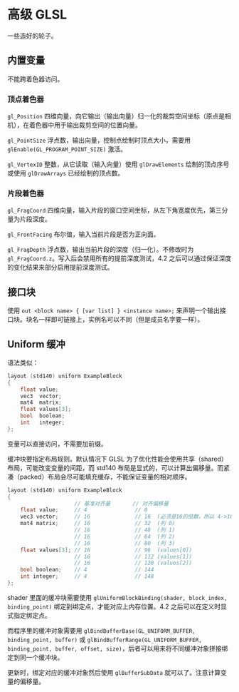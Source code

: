 # 高级 GLSL

一些造好的轮子。

## 内置变量

不能跨着色器访问。

### 顶点着色器

`gl_Position` 四维向量，向它输出（输出向量）归一化的裁剪空间坐标（原点是相机），在着色器中用于输出裁剪空间的位置向量。

`gl_PointSize` 浮点数，输出向量，控制点绘制时顶点大小，需要用 `glEnable(GL_PROGRAM_POINT_SIZE)` 激活。

`gl_VertexID` 整数，从它读取（输入向量）使用 `glDrawElements` 绘制的顶点序号或使用 `glDrawArrays` 已经绘制的顶点数。

### 片段着色器

`gl_FragCoord` 四维向量，输入片段的窗口空间坐标，从左下角宽度优先，第三分量为片段深度。

`gl_FrontFacing` 布尔值，输入当前片段是否为正向面。

`gl_FragDepth` 浮点数，输出当前片段的深度（归一化）。不修改时为 `gl_FragCoord.z`。写入后会禁用所有的提前深度测试，4.2 之后可以通过保证深度的变化结果来部分启用提前深度测试。

## 接口块

使用 `out <block name> { [var list] } <instance name>;` 来声明一个输出接口块。块名一样即可链接上，实例名可以不同（但是成员名字要一样）。

## Uniform 缓冲

语法类似：

```c
layout (std140) uniform ExampleBlock
{
    float value;
    vec3  vector;
    mat4  matrix;
    float values[3];
    bool  boolean;
    int   integer;
};
```

变量可以直接访问，不需要加前缀。

缓冲块要指定布局规则。默认情况下 GLSL 为了优化性能会使用共享（shared）布局，可能改变变量的间距，而 std140 布局是显式的，可以计算出偏移量。而紧凑（packed）布局会尽可能填充缓存，不能保证变量的相对顺序。

```c
layout (std140) uniform ExampleBlock
{
                     // 基准对齐量       // 对齐偏移量
    float value;     // 4               // 0
    vec3 vector;     // 16              // 16  (必须是16的倍数，所以 4->16)
    mat4 matrix;     // 16              // 32  (列 0)
                     // 16              // 48  (列 1)
                     // 16              // 64  (列 2)
                     // 16              // 80  (列 3)
    float values[3]; // 16              // 96  (values[0])
                     // 16              // 112 (values[1])
                     // 16              // 128 (values[2])
    bool boolean;    // 4               // 144
    int integer;     // 4               // 148
};
```

shader 里面的缓冲块需要使用 `glUniformBlockBinding(shader, block_index, binding_point)` 绑定到绑定点，才能对应上内存位置。4.2 之后可以在定义时显式指定绑定点。

而程序里的缓冲对象需要用 `glBindBufferBase(GL_UNIFORM_BUFFER, binding_point, buffer)` 或 `glBindBufferRange(GL_UNIFORM_BUFFER, binding_point, buffer, offset, size)`，后者可以用来将不同缓冲对象拼接绑定到同一个缓冲块。

更新时，绑定对应的缓冲对象然后使用 `glBufferSubData` 就可以了。注意计算变量的偏移量。